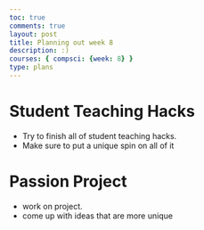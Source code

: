 ```yaml
---
toc: true
comments: true
layout: post
title: Planning out week 8
description: :)
courses: { compsci: {week: 8} }
type: plans
---
```


# Student Teaching Hacks
- Try to finish all of student teaching hacks. 
- Make sure to put a unique spin on all of it

# Passion Project
- work on project. 
- come up with ideas that are more unique